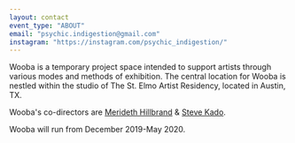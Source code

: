 ```yaml
---
layout: contact
event_type: "ABOUT"
email: "psychic.indigestion@gmail.com"
instagram: "https://instagram.com/psychic_indigestion/"
---
```

Wooba is a temporary project space intended to support artists through various modes and methods of exhibition. The central location for Wooba is nestled within the studio of The St. Elmo Artist Residency, located in Austin, TX. 

Wooba's co-directors are [Merideth Hillbrand](http://meridethhillbrand.com/) & [Steve Kado](https://stevekado.com).

Wooba will run from December 2019-May 2020.
